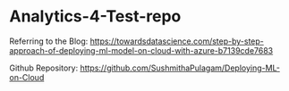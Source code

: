 # Analytics-4-Test-repo

Referring to the Blog:
https://towardsdatascience.com/step-by-step-approach-of-deploying-ml-model-on-cloud-with-azure-b7139cde7683

Github Repository:
https://github.com/SushmithaPulagam/Deploying-ML-on-Cloud
